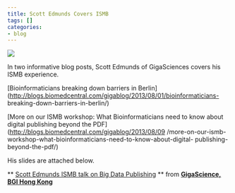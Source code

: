 ```yaml
---
title: Scott Edmunds Covers ISMB
tags: []
categories:
- blog
---
```

![](http://blogs.biomedcentral.com/gigablog/files/2013/08/big_data_colour1.png
)
<!--more-->

In two informative blog posts, Scott Edmunds of GigaSciences covers his ISMB
experience.

[Bioinformaticians breaking down barriers in
Berlin](http://blogs.biomedcentral.com/gigablog/2013/08/01/bioinformaticians-
breaking-down-barriers-in-berlin/)

[More on our ISMB workshop: What Bioinformaticians need to know about digital
publishing beyond the PDF](http://blogs.biomedcentral.com/gigablog/2013/08/09
/more-on-our-ismb-workshop-what-bioinformaticians-need-to-know-about-digital-
publishing-beyond-the-pdf/)

His slides are attached below.

** [Scott Edmunds ISMB talk on Big Data Publishing](http://www.slideshare.net/GigaScience/scott-edmunds-ismb-talk-on-big-data-publishing) ** from **[GigaScience, BGI Hong Kong](http://www.slideshare.net/GigaScience)**

